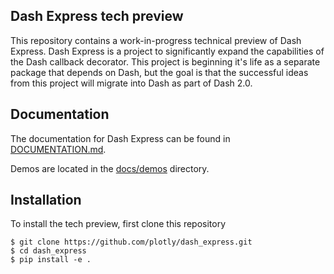 ## Dash Express tech preview
This repository contains a work-in-progress technical preview of Dash Express. Dash Express is a project to significantly expand the capabilities of the Dash callback decorator. This project is beginning it's life as a separate package that depends on Dash, but the goal is that the successful ideas from this project will migrate into Dash as part of Dash 2.0.

## Documentation
The documentation for Dash Express can be found in [DOCUMENTATION.md](./docs/DOCUMENTATION.md).

Demos are located in the [docs/demos](./docs/demos) directory.

## Installation
To install the tech preview, first clone this repository

```
$ git clone https://github.com/plotly/dash_express.git
$ cd dash_express
$ pip install -e .
```



